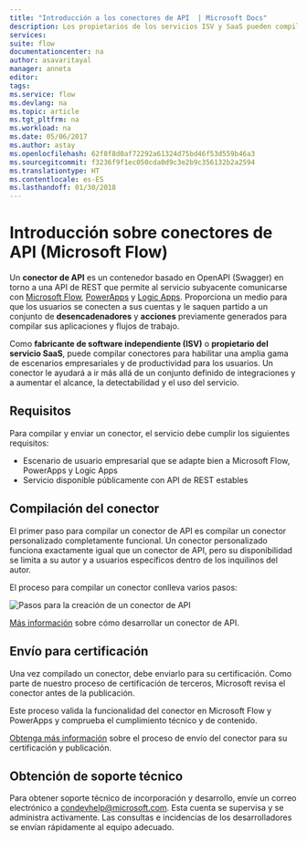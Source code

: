 ```yaml
---
title: "Introducción a los conectores de API  | Microsoft Docs"
description: Los propietarios de los servicios ISV y SaaS pueden compilar conectores y que Microsoft los certifique.
services: 
suite: flow
documentationcenter: na
author: asavaritayal
manager: anneta
editor: 
tags: 
ms.service: flow
ms.devlang: na
ms.topic: article
ms.tgt_pltfrm: na
ms.workload: na
ms.date: 05/06/2017
ms.author: astay
ms.openlocfilehash: 62f8f8d0af72292a61324d75bd46f53d559b46a3
ms.sourcegitcommit: f3236f9f1ec050cda0d9c3e2b9c356132b2a2594
ms.translationtype: HT
ms.contentlocale: es-ES
ms.lasthandoff: 01/30/2018
---
```

# <a name="api-connector-overview-microsoft-flow"></a>Introducción sobre conectores de API (Microsoft Flow)
Un **conector de API** es un contenedor basado en OpenAPI (Swagger) en torno a una API de REST que permite al servicio subyacente comunicarse con [Microsoft Flow](https://flow.microsoft.com), [PowerApps](https://powerapps.microsoft.com) y [Logic Apps](https://docs.microsoft.com/azure/logic-apps/). Proporciona un medio para que los usuarios se conecten a sus cuentas y le saquen partido a un conjunto de **desencadenadores** y **acciones** previamente generados para compilar sus aplicaciones y flujos de trabajo.

Como **fabricante de software independiente (ISV)** o **propietario del servicio SaaS**, puede compilar conectores para habilitar una amplia gama de escenarios empresariales y de productividad para los usuarios. Un conector le ayudará a ir más allá de un conjunto definido de integraciones y a aumentar el alcance, la detectabilidad y el uso del servicio.

## <a name="requirements"></a>Requisitos
Para compilar y enviar un conector, el servicio debe cumplir los siguientes requisitos:

* Escenario de usuario empresarial que se adapte bien a Microsoft Flow, PowerApps y Logic Apps
* Servicio disponible públicamente con API de REST estables

## <a name="build-your-connector"></a>Compilación del conector
El primer paso para compilar un conector de API es compilar un conector personalizado completamente funcional. Un conector personalizado funciona exactamente igual que un conector de API, pero su disponibilidad se limita a su autor y a usuarios específicos dentro de los inquilinos del autor.

El proceso para compilar un conector conlleva varios pasos:

![Pasos para la creación de un conector de API](./media/api-connectors-overview/authoring-steps.png)

[Más información](api-connector-dev.md) sobre cómo desarrollar un conector de API.

## <a name="submit-for-certification"></a>Envío para certificación
Una vez compilado un conector, debe enviarlo para su certificación. Como parte de nuestro proceso de certificación de terceros, Microsoft revisa el conector antes de la publicación.

Este proceso valida la funcionalidad del conector en Microsoft Flow y PowerApps y comprueba el cumplimiento técnico y de contenido.

[Obtenga más información](api-connector-submission.md) sobre el proceso de envío del conector para su certificación y publicación.

## <a name="get-support"></a>Obtención de soporte técnico
Para obtener soporte técnico de incorporación y desarrollo, envíe un correo electrónico a [condevhelp@microsoft.com](mailto:condevhelp@microsoft.com). Esta cuenta se supervisa y se administra activamente. Las consultas e incidencias de los desarrolladores se envían rápidamente al equipo adecuado.


